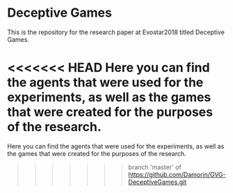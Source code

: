 Deceptive Games
=====

This is the repository for the research paper at Evostar2018 titled Deceptive Games.

<<<<<<< HEAD
Here you can find the agents that were used for the experiments, as well as the games that were created for the purposes of the research.
=======
Here you can find the agents that were used for the experiments, as well as the games that were created for the purposes of the research.
>>>>>>> branch 'master' of https://github.com/Damorin/GVG-DeceptiveGames.git

